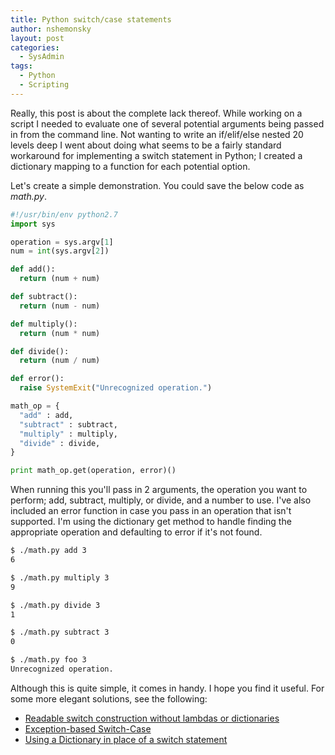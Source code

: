 ```yaml
---
title: Python switch/case statements
author: nshemonsky
layout: post
categories:
  - SysAdmin
tags:
  - Python
  - Scripting
---
```

Really, this post is about the complete lack thereof. While working on a script
I needed to evaluate one of several potential arguments being passed in from
the command line. Not wanting to write an if/elif/else nested 20 levels deep I
went about doing what seems to be a fairly standard workaround for implementing
a switch statement in Python; I created a dictionary mapping to a function for
each potential option.

<!-- more -->

Let's create a simple demonstration. You could save the below code as *math.py*.

``` python Python switch/case example script
#!/usr/bin/env python2.7
import sys

operation = sys.argv[1]
num = int(sys.argv[2])

def add():
  return (num + num)

def subtract():
  return (num - num)

def multiply():
  return (num * num)

def divide():
  return (num / num)

def error():
  raise SystemExit("Unrecognized operation.")

math_op = {
  "add" : add,
  "subtract" : subtract,
  "multiply" : multiply,
  "divide" : divide,
}

print math_op.get(operation, error)()
```

When running this you'll pass in 2 arguments, the operation you want to perform;
add, subtract, multiply, or divide, and a number to use. I've also included an
error function in case you pass in an operation that isn't supported. I'm using
the dictionary get method to handle finding the appropriate operation and
defaulting to error if it's not found.

``` bash Running the script
$ ./math.py add 3
6

$ ./math.py multiply 3
9

$ ./math.py divide 3
1

$ ./math.py subtract 3
0

$ ./math.py foo 3
Unrecognized operation.
```

Although this is quite simple, it comes in handy. I hope you find it useful.
For some more elegant solutions, see the following:

  * [Readable switch construction without lambdas or dictionaries][1]
  * [Exception-based Switch-Case][2]
  * [Using a Dictionary in place of a switch statement][3]

[1]: http://code.activestate.com/recipes/410692/ "Readable switch construction without lambdas or dictionaries"
[2]: http://code.activestate.com/recipes/410695/ "Exception-based Switch-Case"
[3]: http://code.activestate.com/recipes/181064/ "Using a Dictionary in place of a 'switch' statement"
